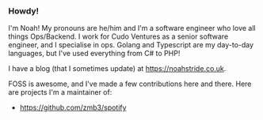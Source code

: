 ### Howdy!

I'm Noah! My pronouns are he/him and I'm a software engineer who love all things Ops/Backend. I work for Cudo Ventures as a senior software engineer, and I specialise in ops. Golang and Typescript are my day-to-day languages, but I've used everything from C# to PHP!

I have a blog (that I sometimes update) at https://noahstride.co.uk.

FOSS is awesome, and I've made a few contributions here and there. Here are projects I'm a maintainer of:
- https://github.com/zmb3/spotify
